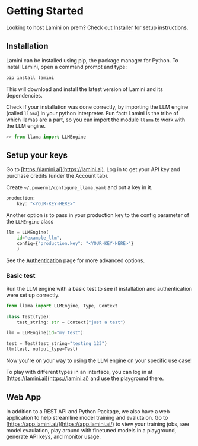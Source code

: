 # Getting Started

Looking to host Lamini on prem? Check out [Installer](/installer) for setup instructions.
## Installation

Lamini can be installed using pip, the package manager for Python. To install Lamini, open a command prompt and type:

```sh
pip install lamini
```

This will download and install the latest version of Lamini and its dependencies.

Check if your installation was done correctly, by importing the LLM engine (called `llama`) in your python interpreter. Fun fact: Lamini is the tribe of which llamas are a part, so you can import the module `llama` to work with the LLM engine.

```python
>> from llama import LLMEngine
```

## Setup your keys

Go to [https://lamini.ai](https://lamini.ai). Log in to get your API key and purchase credits (under the Account tab).

Create `~/.powerml/configure_llama.yaml` and put a key in it.

```sh
production:
    key: "<YOUR-KEY-HERE>"
```

Another option is to pass in your production key to the config parameter of the `LLMEngine` class

```python
llm = LLMEngine(
    id="example_llm",
    config={"production.key": "<YOUR-KEY-HERE>"}
    )
```

See the [Authentication](/auth) page for more advanced options.

### Basic test

Run the LLM engine with a basic test to see if installation and authentication were set up correctly.

```python
from llama import LLMEngine, Type, Context

class Test(Type):
    test_string: str = Context("just a test")

llm = LLMEngine(id="my_test")

test = Test(test_string="testing 123")
llm(test, output_type=Test)
```

Now you're on your way to using the LLM engine on your specific use case!

To play with different types in an interface, you can log in at [https://lamini.ai](https://lamini.ai) and use the playground there.

## Web App

In addition to a REST API and Python Package, we also have a web application to help streamline model training and evalutaion. Go to [https://app.lamini.ai/](https://app.lamini.ai/) to view your training jobs, see model evaulation, play around with finetuned models in a playground, generate API keys, and monitor usage.
